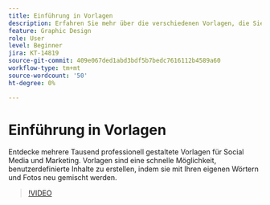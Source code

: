 ```yaml
---
title: Einführung in Vorlagen
description: Erfahren Sie mehr über die verschiedenen Vorlagen, die Sie verwenden können, um Ihre Projekte zu starten
feature: Graphic Design
role: User
level: Beginner
jira: KT-14819
source-git-commit: 409e067ded1abd3bdf5b7bedc7616112b4589a60
workflow-type: tm+mt
source-wordcount: '50'
ht-degree: 0%

---
```


# Einführung in Vorlagen

Entdecke mehrere Tausend professionell gestaltete Vorlagen für Social Media und Marketing. Vorlagen sind eine schnelle Möglichkeit, benutzerdefinierte Inhalte zu erstellen, indem sie mit Ihren eigenen Wörtern und Fotos neu gemischt werden.

>[!VIDEO](https://video.tv.adobe.com/v/3426927?quality=12&learn=on&hidetitle=true)
